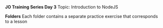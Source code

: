 **JO Training Series Day 3**
Topic: Introduction to NodeJS

**Folders**
Each folder contains a separate practice exercise that corresponds to a lesson
